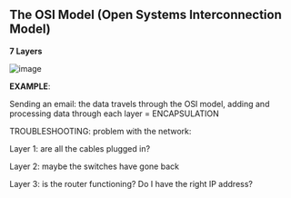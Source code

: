 ## The OSI Model (Open Systems Interconnection Model) 
**7 Layers** 

 
										           
                               
![image](https://user-images.githubusercontent.com/72341578/155861570-efb47381-f839-4de5-8ec5-5b3df0298d5c.png)

 

**EXAMPLE**:  

Sending an email: the data travels through the OSI model, adding and processing data through each layer = ENCAPSULATION 

TROUBLESHOOTING: problem with the network:  

Layer 1: are all the cables plugged in?  

Layer 2: maybe the switches have gone back 

Layer 3: is the router functioning? Do I have the right IP address?  
